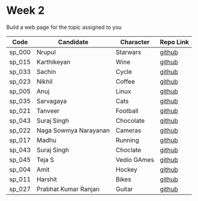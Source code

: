 # Week 2

Build a web page for the topic assigned to you

| Code | Candidate | Character| Repo Link |
| --------- | --------- | ---- | --- |
| sp_000 | Nrupul | Starwars | [github](https://github.com/nrupuld/masai-week-2) |
| sp_015 | Karthikeyan | Wine | [github](https://github.com/karthikeyanranasthala/masai-week-2) |
| sp_033 | Sachin | Cycle | [github](https://github.com/sachinkapalidigi/masai-week-2) |
| sp_023 | Nikhil | Coffee | [github](https://github.com/nikhilgudur/masai-week-2) |
|sp_005  |Anuj    | Linux | [github](https://github.com/choudharyanuj/masai-week-2)|
| sp_035 | Sarvagaya | Cats | [github](https://github.com/sarvagaya/masai-week-2) |
| sp_021 | Tanveer | Football | [github](https://github.com/tanveer86/masai-week-2) |
| sp_043 | Suraj Singh | Chocolate | [github](https://github.com/Suraj10074/masai-week-2/tree/master/masai/week_2) |
| sp_022 | Naga Sowmya Narayanan | Cameras | [github](https://github.com/Naga12031998/masai-week-2/tree/master/masai/week_2) |
| sp_017 | Madhu | Running | [github](https://github.com/Madhu-kum/masai-week-2.git) |
| sp_043 | Suraj Singh | Choclate | [github](https://github.com/Suraj10074/masai-week-2/tree/master/masai/week_2) |
| sp_045 | Teja S | Vedio GAmes | [github](https://github.com/Tejas-AI/masai-project-2) |
| sp_004 | Amit | Hockey | [github](https://github.com/amit036/masai-week-2) |
| sp_011 | Harshit | Bikes | [github](https://github.com/harshit860/masai-week-2) |
| sp_027 | Prabhat Kumar Ranjan | Guitar | [github](https://github.com/PrabhatKrRanjan/masai-week-2) |














>>>>>>> 
